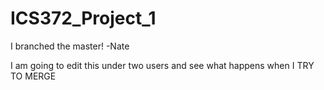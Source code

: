 ﻿# ICS372_Project_1

I branched the master! -Nate

I am going to edit this under two users and see what happens when I TRY TO MERGE 

